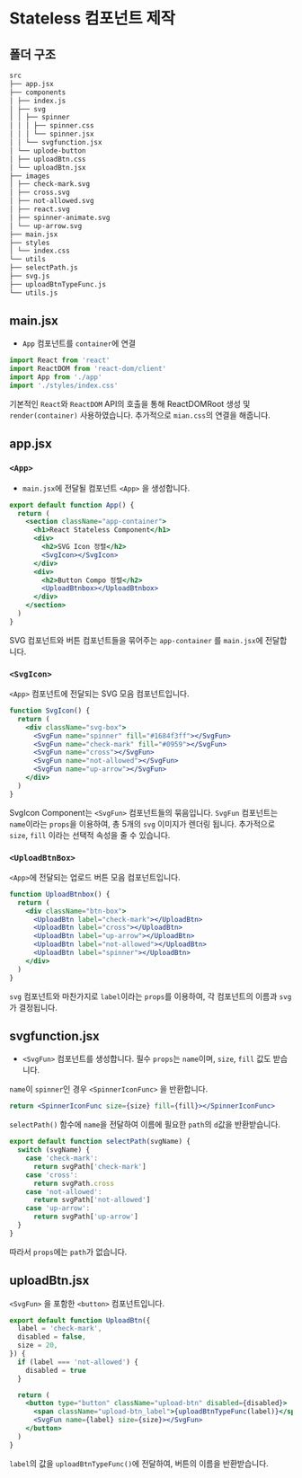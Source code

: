 # Stateless 컴포넌트 제작

## 폴더 구조
```bash
src
├── app.jsx
├── components
│ ├── index.js
│ ├── svg
│ │ ├── spinner
│ │ │ ├── spinner.css
│ │ │ └── spinner.jsx
│ │ └── svgfunction.jsx
│ └── uplode-button
│ ├── uploadBtn.css
│ └── uploadBtn.jsx
├── images
│ ├── check-mark.svg
│ ├── cross.svg
│ ├── not-allowed.svg
│ ├── react.svg
│ ├── spinner-animate.svg
│ └── up-arrow.svg
├── main.jsx
├── styles
│ └── index.css
└── utils
├── selectPath.js
├── svg.js
├── uploadBtnTypeFunc.js
└── utils.js
```

## main.jsx

- `App` 컴포넌트를 `container`에 연결

```jsx
import React from 'react'
import ReactDOM from 'react-dom/client'
import App from './app'
import './styles/index.css'
```

기본적인 `React`와 `ReactDOM` API의 호출을 통해 ReactDOMRoot 생성 및 `render(container)` 사용하였습니다. 추가적으로 `mian.css`의 연결을 해줍니다.

## app.jsx

### `<App>`

- `main.jsx`에 전달될 컴포넌트 `<App>` 을 생성합니다.

```jsx
export default function App() {
  return (
    <section className="app-container">
      <h1>React Stateless Component</h1>
      <div>
        <h2>SVG Icon 정렬</h2>
        <SvgIcon></SvgIcon>
      </div>
      <div>
        <h2>Button Compo 정렬</h2>
        <UploadBtnbox></UploadBtnbox>
      </div>
    </section>
  )
}
```

SVG 컴포넌트와 버튼 컴포넌트들을 묶어주는 `app-container` 를 `main.jsx`에 전달합니다.

### `<SvgIcon>`

`<App>` 컴포넌트에 전달되는 SVG 모음 컴포넌트입니다.

```jsx
function SvgIcon() {
  return (
    <div className="svg-box">
      <SvgFun name="spinner" fill="#1684f3ff"></SvgFun>
      <SvgFun name="check-mark" fill="#0959"></SvgFun>
      <SvgFun name="cross"></SvgFun>
      <SvgFun name="not-allowed"></SvgFun>
      <SvgFun name="up-arrow"></SvgFun>
    </div>
  )
}
```

SvgIcon Component는 `<SvgFun>` 컴포넌트들의 묶음입니다.
`SvgFun` 컴포넌트는 `name`이라는 `props`을 이용하여, 총 5개의 `svg` 이미지가 렌더링 됩니다.
추가적으로 `size`, `fill` 이라는 선택적 속성을 줄 수 있습니다.

### `<UploadBtnBox>`

`<App>`에 전달되는 업로드 버튼 모음 컴포넌트입니다.

```jsx
function UploadBtnbox() {
  return (
    <div className="btn-box">
      <UploadBtn label="check-mark"></UploadBtn>
      <UploadBtn label="cross"></UploadBtn>
      <UploadBtn label="up-arrow"></UploadBtn>
      <UploadBtn label="not-allowed"></UploadBtn>
      <UploadBtn label="spinner"></UploadBtn>
    </div>
  )
}
```

`svg` 컴포넌트와 마찬가지로 `label`이라는 `props`를 이용하여, 각 컴포넌트의 이름과 `svg`가 결정됩니다.

## svgfunction.jsx

- `<SvgFun>` 컴포넌트를 생성합니다.
  필수 `props`는 `name`이며, `size`, `fill` 값도 받습니다.

`name`이 `spinner`인 경우 `<SpinnerIconFunc>` 을 반환합니다.

```jsx
return <SpinnerIconFunc size={size} fill={fill}></SpinnerIconFunc>
```

`selectPath()` 함수에 `name`을 전달하여 이름에 필요한 `path`의 `d`값을 반환받습니다.

```js
export default function selectPath(svgName) {
  switch (svgName) {
    case 'check-mark':
      return svgPath['check-mark']
    case 'cross':
      return svgPath.cross
    case 'not-allowed':
      return svgPath['not-allowed']
    case 'up-arrow':
      return svgPath['up-arrow']
  }
}
```

따라서 `props`에는 `path`가 없습니다.

## uploadBtn.jsx

`<SvgFun>` 을 포함한 `<button>` 컴포넌트입니다.

```jsx
export default function UploadBtn({
  label = 'check-mark',
  disabled = false,
  size = 20,
}) {
  if (label === 'not-allowed') {
    disabled = true
  }

  return (
    <button type="button" className="upload-btn" disabled={disabled}>
      <span className="upload-btn_label">{uploadBtnTypeFunc(label)}</span>
      <SvgFun name={label} size={size}></SvgFun>
    </button>
  )
}
```

`label`의 값을 `uploadBtnTypeFunc()`에 전달하여, 버튼의 이름을 반환받습니다.
